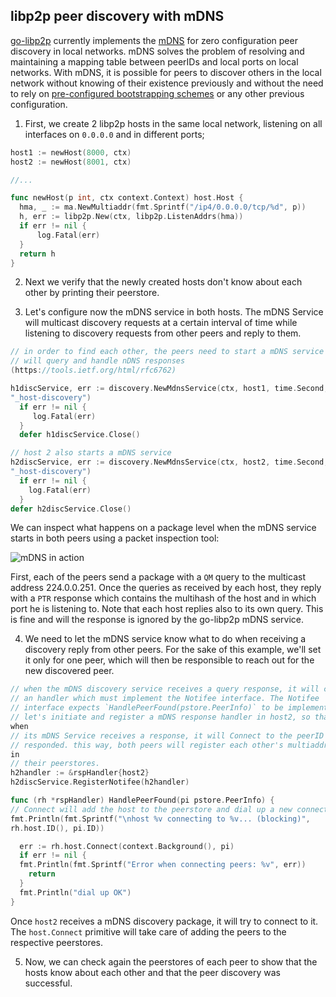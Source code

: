 ## libp2p peer discovery with mDNS

[go-libp2p](https://github.com/libp2p/go-libp2p) currently implements the [mDNS](https://tools.ietf.org/html/rfc6762)
for zero configuration peer discovery in local networks. mDNS solves the
problem of resolving and maintaining a mapping table between peerIDs and local
ports on local networks. With mDNS, it is possible for peers to discover others
in the local network without knowing of their existence previously and without the 
need to rely on [pre-configured bootstrapping schemes](https://github.com/ipfs/ipfs/issues/30)
or any other previous configuration.

1) First, we create 2 libp2p hosts in the same local network, listening on all 
interfaces on `0.0.0.0` and in different ports;

```go
host1 := newHost(8000, ctx)
host2 := newHost(8001, ctx)

//...

func newHost(p int, ctx context.Context) host.Host {
  hma, _ := ma.NewMultiaddr(fmt.Sprintf("/ip4/0.0.0.0/tcp/%d", p))
  h, err := libp2p.New(ctx, libp2p.ListenAddrs(hma))
  if err != nil {
      log.Fatal(err)
  }
  return h
}
```

2) Next we verify that the newly created hosts don't know about each other by
printing their peerstore.

3) Let's configure now the mDNS service in both hosts. The mDNS Service will 
multicast discovery requests at a certain interval of time while listening to 
discovery requests from other peers and reply to them. 

```go
// in order to find each other, the peers need to start a mDNS service which
// will query and handle nDNS responses
(https://tools.ietf.org/html/rfc6762)

h1discService, err := discovery.NewMdnsService(ctx, host1, time.Second,
"_host-discovery")
  if err != nil {
     log.Fatal(err)
  }
  defer h1discService.Close()

// host 2 also starts a mDNS service
h2discService, err := discovery.NewMdnsService(ctx, host2, time.Second,
"_host-discovery")
  if err != nil {
    log.Fatal(err)
  }
defer h2discService.Close()
```

We can inspect what happens on a package level when the mDNS service starts in 
both peers using a packet inspection tool:

![mDNS in action](https://media.giphy.com/media/1k2WcHlUpT7oCPPIaK/giphy.gif)

First, each of the peers send a package with a `QM` query to the multicast address
224.0.0.251. Once the queries as received by each host, they reply with a `PTR`
response which contains the multihash of the host and in which port he is
listening to. Note that each host replies also to its own query. This is fine
and will the response is ignored by the go-libp2p mDNS service.

4) We need to let the mDNS service know what to do when receiving a discovery
reply from other peers. For the sake of this example, we'll set it only for one
peer, which will then be responsible to reach out for the new discovered peer.

```go
// when the mDNS discovery service receives a query response, it will call a
// an handler which must implement the Notifee interface. The Notifee
// interface expects `HandlePeerFound(pstore.PeerInfo)` to be implemented.
// let's initiate and register a mDNS response handler in host2, so that
when
// its mDNS Service receives a response, it will Connect to the peerID which
// responded. this way, both peers will register each other's multiaddress
in
// their peerstores.
h2handler := &rspHandler{host2}
h2discService.RegisterNotifee(h2handler)

func (rh *rspHandler) HandlePeerFound(pi pstore.PeerInfo) {
// Connect will add the host to the peerstore and dial up a new connection
fmt.Println(fmt.Sprintf("\nhost %v connecting to %v... (blocking)",
rh.host.ID(), pi.ID))

  err := rh.host.Connect(context.Background(), pi)
  if err != nil {
  fmt.Println(fmt.Sprintf("Error when connecting peers: %v", err))
    return
  }
  fmt.Println("dial up OK")
}
```

Once `host2` receives a mDNS discovery package, it will try to connect to it.
The `host.Connect` primitive will take care of adding the peers to the
respective peerstores.


5) Now, we can check again the peerstores of each peer to show that the hosts 
know about each other and that the peer discovery was successful.
